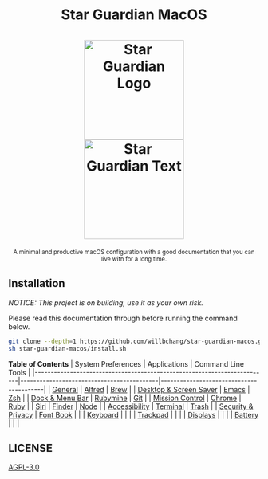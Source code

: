 <h1 align="center">
    Star Guardian MacOS
    <br>
    <br>
    <img width="200" alt="Star Guardian Logo" src="https://user-images.githubusercontent.com/14329786/110730526-8f22f600-825b-11eb-8eda-aa061caaa510.png">
    <br>
    <img width="200" alt="Star Guardian Text" src="https://user-images.githubusercontent.com/14329786/110730595-aa8e0100-825b-11eb-8fcf-8c2071f402ef.png">
</h1>

<div align="center">
    <sub>A minimal and productive macOS configuration with a good documentation that you can live with for a long time.</sub>   
</div>


## Installation
*NOTICE: This project is on building, use it as your own risk.*

Please read this documentation through before running the command below.
``` bash
git clone --depth=1 https://github.com/willbchang/star-guardian-macos.git
sh star-guardian-macos/install.sh
```

**Table of Contents**
| System Preferences                                                      | Applications                              | Command Line Tools                      |
|-------------------------------------------------------------------------|-------------------------------------------|-----------------------------------------|
| [General](./system-preferences/general.org)                             | [Alfred](./applications/alfred.org)       | [Brew](./command-line-tools/brew.org)   |
| [Desktop & Screen Saver](./system-preferences/desktop+screen-saver.org) | [Emacs](./applications/emacs.org)         | [Zsh](./command-line-tools/zsh.org)     |
| [Dock & Menu Bar](./system-preferences/dock+menu-bar.org)               | [Rubymine](./applications/rubymine.org)   | [Git](./command-line-tools/git.org)     |
| [Mission Control](./system-preferences/mission-control.org)             | [Chrome](./applications/chrome.org)       | [Ruby](./command-line-tools/ruby.org)   |
| [Siri](./system-preferences/siri.org)                                   | [Finder](./applications/finder.org)       | [Node](./command-line-tools/node.org)   |
| [Accessibility](./system-preferences/accessibility.org)                 | [Terminal](./applications/terminal.org)   | [Trash](./command-line-tools/trash.org) |
| [Security & Privacy](./system-preferences/security+privacy.org)         | [Font Book](./applications/font-book.org) |                                         |
| [Keyboard](./system-preferences/keyboard.org)                           |                                           |                                         |
| [Trackpad](./system-preferences/trackpad.org)                           |                                           |                                         |
| [Displays](./system-preferences/displays.org)                           |                                           |                                         |
| [Battery](./system-preferences/battery.org)                             |                                           |                                         |

## LICENSE
[AGPL-3.0](LICENSE)
